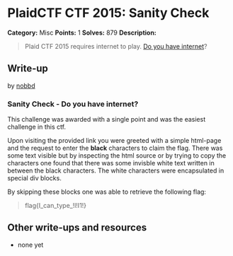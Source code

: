 # PlaidCTF CTF 2015: Sanity Check

**Category:** Misc
**Points:** 1
**Solves:** 879
**Description:**

> Plaid CTF 2015 requires internet to play. [Do you have internet](http://pewpewpew.xyz/)?

## Write-up

by [nobbd](https://github.com/nobbd)

### Sanity Check - Do you have internet?

This challenge was awarded with a single point and was the easiest challenge in this ctf.

Upon visiting the provided link you were greeted with a simple html-page and the request to enter the **black** characters to claim the flag.
There was some text visible but by inspecting the html source or by trying to copy the characters one found that there was some invisble white text written in between the black characters.
The white characters were encapsulated in special div blocks. 

By skipping these blocks one was able to retrieve the following flag:

>flag{I_can_type_!l!I1!} 

## Other write-ups and resources

* none yet

